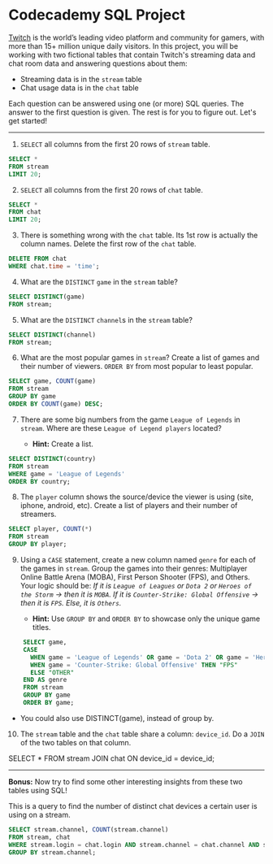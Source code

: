 # Codecademy SQL Project

[Twitch](https://www.twitch.tv) is the world’s leading video platform and community for gamers, with more than 15+ million unique daily visitors. In this project, you will be working with two fictional tables that contain Twitch's streaming data and chat room data and answering questions about them:

- Streaming data is in the `stream` table
- Chat usage data is in the `chat` table

Each question can be answered using one (or more) SQL queries. The answer to the first question is given. The rest is for you to figure out. Let's get started!

---

1. `SELECT` all columns from the first 20 rows of `stream` table.

```sql
SELECT *
FROM stream
LIMIT 20;
```

2. `SELECT` all columns from the first 20 rows of `chat` table.

```sql
SELECT *
FROM chat
LIMIT 20;
```

3. There is something wrong with the `chat` table. Its 1st row is actually the column names. Delete the first row of the `chat` table.

```sql
DELETE FROM chat
WHERE chat.time = 'time';
```
4. What are the `DISTINCT` `game` in the `stream` table?

```sql
SELECT DISTINCT(game)
FROM stream;
```

5. What are the `DISTINCT` `channel`s in the `stream` table?

```sql
SELECT DISTINCT(channel)
FROM stream;
```

6. What are the most popular games in `stream`? Create a list of games and their number of viewers. `ORDER BY` from most popular to least popular.

```sql
SELECT game, COUNT(game)
FROM stream
GROUP BY game
ORDER BY COUNT(game) DESC;
```

7. There are some big numbers from the game `League of Legends` in `stream`. Where are these `League of Legend players` located?

    - **Hint:** Create a list.

```sql
SELECT DISTINCT(country)
FROM stream
WHERE game = 'League of Legends'
ORDER BY country;
```

8. The `player` column shows the source/device the viewer is using (site, iphone, android, etc). Create a list of players and their number of streamers.

```sql
SELECT player, COUNT(*)
FROM stream
GROUP BY player;
```

9. Using a `CASE` statement, create a new column named `genre` for each of the games in `stream`. Group the games into their genres: Multiplayer Online Battle Arena (MOBA), First Person Shooter (FPS), and Others. Your logic should be: *If it is `League of Leagues` or `Dota 2` or `Heroes of the Storm` → then it is `MOBA`. If it is `Counter-Strike: Global Offensive` → then it is `FPS`. Else, it is `Others`.*

    - **Hint:** Use `GROUP BY` and `ORDER BY` to showcase only the unique game titles.
```sql
    SELECT game,
    CASE
      WHEN game = 'League of Legends' OR game = 'Dota 2' OR game = 'Heroes of the Storm' THEN "MOBA"
      WHEN game = 'Counter-Strike: Global Offensive' THEN "FPS"
      ELSE "OTHER"
    END AS genre
    FROM stream
    GROUP BY game
    ORDER BY game;
```
- You could also use DISTINCT(game), instead of group by.

10. The `stream` table and the `chat` table share a column: `device_id`. Do a `JOIN` of the two tables on that column.

SELECT * FROM stream JOIN chat ON device_id = device_id;

---

**Bonus:** Now try to find some other interesting insights from these two tables using SQL!

This is a query to find the number of distinct chat devices a certain user is using on a stream.
```sql
SELECT stream.channel, COUNT(stream.channel)
FROM stream, chat
WHERE stream.login = chat.login AND stream.channel = chat.channel AND stream.device_id != chat.device_id
GROUP BY stream.channel;
```
